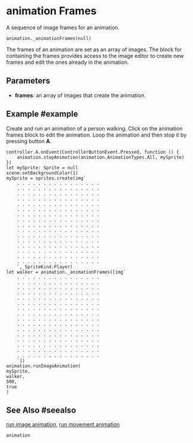 # animation Frames

A sequence of image frames for an animation.

```sig
animation._animationFrames(null)
```

The frames of an animation are set as an array of images. The block for containing the frames provides access to the image editor to create new frames and edit the ones already in the animation.

## Parameters

* **frames**: an array of images that create the animation.

## Example #example

Create and run an animation of a person walking. Click on the animation frames block to edit the animation. Loop the animation and then
stop it by pressing button **A**.

```blocks
controller.A.onEvent(ControllerButtonEvent.Pressed, function () {
    animation.stopAnimation(animation.AnimationTypes.All, mySprite)
})
let mySprite: Sprite = null
scene.setBackgroundColor(1)
mySprite = sprites.create(img`
    . . . . . . . . . . . . . . . . 
    . . . . . . . . . . . . . . . . 
    . . . . . . . . . . . . . . . . 
    . . . . . . . . . . . . . . . . 
    . . . . . . . . . . . . . . . . 
    . . . . . . . . . . . . . . . . 
    . . . . . . . . . . . . . . . . 
    . . . . . . . . . . . . . . . . 
    . . . . . . . . . . . . . . . . 
    . . . . . . . . . . . . . . . . 
    . . . . . . . . . . . . . . . . 
    . . . . . . . . . . . . . . . . 
    . . . . . . . . . . . . . . . . 
    . . . . . . . . . . . . . . . . 
    . . . . . . . . . . . . . . . . 
    . . . . . . . . . . . . . . . . 
    `, SpriteKind.Player)
let walker = animation._animationFrames([img`
    . . . . . . . . . . . . . . . . 
    . . . . . . . . . . . . . . . . 
    . . . . . . . . . . . . . . . . 
    . . . . . . . . . . . . . . . . 
    . . . . . . . . . . . . . . . . 
    . . . . . . . . . . . . . . . . 
    . . . . . . . . . . . . . . . . 
    . . . . . . . . . . . . . . . . 
    . . . . . . . . . . . . . . . . 
    . . . . . . . . . . . . . . . . 
    . . . . . . . . . . . . . . . . 
    . . . . . . . . . . . . . . . . 
    . . . . . . . . . . . . . . . . 
    . . . . . . . . . . . . . . . . 
    . . . . . . . . . . . . . . . . 
    . . . . . . . . . . . . . . . . 
    `])
animation.runImageAnimation(
mySprite,
walker,
500,
true
)
```

## See Also #seealso

[run image animation](/reference/animation/run-image-animation),
[run movement animation](/reference/animation/run-movement-animation)

```package
animation
```
